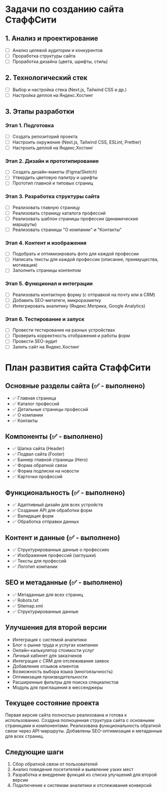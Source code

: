 # Задачи по созданию сайта СтаффСити

## 1. Анализ и проектирование
- [ ] Анализ целевой аудитории и конкурентов
- [ ] Проработка структуры сайта
- [ ] Проработка дизайна (цвета, шрифты, стиль)

## 2. Технологический стек
- [ ] Выбор и настройка стека (Next.js, Tailwind CSS и др.)
- [ ] Настройка деплоя на Яндекс.Хостинг

## 3. Этапы разработки
### Этап 1. Подготовка
- [ ] Создать репозиторий проекта
- [ ] Настроить окружение (Next.js, Tailwind CSS, ESLint, Prettier)
- [ ] Настроить деплой на Яндекс.Хостинг

### Этап 2. Дизайн и прототипирование
- [ ] Создать дизайн-макеты (Figma/Sketch)
- [ ] Утвердить цветовую палитру и шрифты
- [ ] Прототип главной и типовых страниц

### Этап 3. Разработка структуры сайта
- [ ] Реализовать главную страницу
- [ ] Реализовать страницу каталога профессий
- [ ] Реализовать шаблон страницы профессии (динамические маршруты)
- [ ] Реализовать страницы "О компании" и "Контакты"

### Этап 4. Контент и изображения
- [ ] Подобрать и оптимизировать фото для каждой профессии
- [ ] Написать тексты для каждой профессии (описание, преимущества, мотивация)
- [ ] Заполнить страницы контентом

### Этап 5. Функционал и интеграции
- [ ] Реализовать контактную форму (с отправкой на почту или в CRM)
- [ ] Добавить SEO-метатеги, микроразметку
- [ ] Интегрировать аналитику (Яндекс.Метрика, Google Analytics)

### Этап 6. Тестирование и запуск
- [ ] Провести тестирование на разных устройствах
- [ ] Проверить корректность отображения и работы форм
- [ ] Провести SEO-аудит
- [ ] Залить сайт на Яндекс.Хостинг 

# План развития сайта СтаффСити

## Основные разделы сайта (✅ - выполнено)
- ✅ Главная страница
- ✅ Каталог профессий
- ✅ Детальные страницы профессий
- ✅ О компании
- ✅ Контакты

## Компоненты (✅ - выполнено)
- ✅ Шапка сайта (Header)
- ✅ Подвал сайта (Footer)
- ✅ Баннер главной страницы (Hero)
- ✅ Форма обратной связи
- ✅ Форма подписки на новости
- ✅ Карточки профессий

## Функциональность (✅ - выполнено)
- ✅ Адаптивный дизайн для всех устройств
- ✅ Создание API для обработки форм
- ✅ Валидация форм
- ✅ Обработка отправки данных

## Контент и данные (✅ - выполнено)
- ✅ Структурированные данные о профессиях
- ✅ Изображения профессий (заглушки)
- ✅ Тексты для профессий
- ✅ Логотип компании

## SEO и метаданные (✅ - выполнено)
- ✅ Метаданные для всех страниц
- ✅ Robots.txt
- ✅ Sitemap.xml
- ✅ Структурированные данные

## Улучшения для второй версии
- Интеграция с системой аналитики
- Блог о рынке труда и услугах компании
- Онлайн-калькулятор стоимости услуг
- Личный кабинет для заказчиков
- Интеграция с CRM для отслеживания заявок
- Добавление отзывов клиентов
- Возможность выбора языка (многоязычность)
- Оптимизация производительности
- Расширенные фильтры для поиска специалистов
- Модуль для приглашения в мессенджеры

## Текущее состояние проекта
Первая версия сайта полностью реализована и готова к использованию. Создана полноценная структура сайта с основными страницами и компонентами. Реализована функциональность обратной связи через API-маршруты. Добавлены SEO-оптимизация и метаданные для всех страниц.

## Следующие шаги
1. Сбор обратной связи от пользователей
2. Анализ поведения посетителей и выявление узких мест
3. Разработка и внедрение функций из списка улучшений для второй версии
4. Подключение к системам аналитики и отслеживания конверсий 